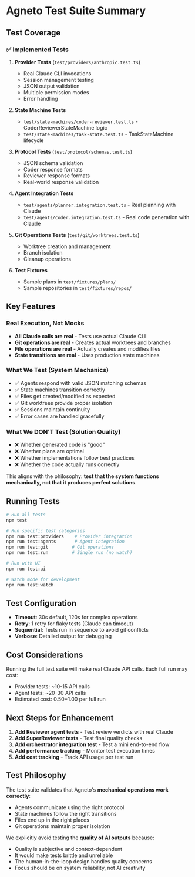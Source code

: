 # Agneto Test Suite Summary

## Test Coverage

### ✅ Implemented Tests

1. **Provider Tests** (`test/providers/anthropic.test.ts`)
   - Real Claude CLI invocations
   - Session management testing
   - JSON output validation
   - Multiple permission modes
   - Error handling

2. **State Machine Tests**
   - `test/state-machines/coder-reviewer.test.ts` - CoderReviewerStateMachine logic
   - `test/state-machines/task-state.test.ts` - TaskStateMachine lifecycle

3. **Protocol Tests** (`test/protocol/schemas.test.ts`)
   - JSON schema validation
   - Coder response formats
   - Reviewer response formats
   - Real-world response validation

4. **Agent Integration Tests**
   - `test/agents/planner.integration.test.ts` - Real planning with Claude
   - `test/agents/coder.integration.test.ts` - Real code generation with Claude

5. **Git Operations Tests** (`test/git/worktrees.test.ts`)
   - Worktree creation and management
   - Branch isolation
   - Cleanup operations

6. **Test Fixtures**
   - Sample plans in `test/fixtures/plans/`
   - Sample repositories in `test/fixtures/repos/`

## Key Features

### Real Execution, Not Mocks
- **All Claude calls are real** - Tests use actual Claude CLI
- **Git operations are real** - Creates actual worktrees and branches
- **File operations are real** - Actually creates and modifies files
- **State transitions are real** - Uses production state machines

### What We Test (System Mechanics)
- ✅ Agents respond with valid JSON matching schemas
- ✅ State machines transition correctly
- ✅ Files get created/modified as expected
- ✅ Git worktrees provide proper isolation
- ✅ Sessions maintain continuity
- ✅ Error cases are handled gracefully

### What We DON'T Test (Solution Quality)
- ❌ Whether generated code is "good"
- ❌ Whether plans are optimal
- ❌ Whether implementations follow best practices
- ❌ Whether the code actually runs correctly

This aligns with the philosophy: **test that the system functions mechanically, not that it produces perfect solutions**.

## Running Tests

```bash
# Run all tests
npm test

# Run specific test categories
npm run test:providers    # Provider integration
npm run test:agents       # Agent integration
npm run test:git         # Git operations
npm run test:run         # Single run (no watch)

# Run with UI
npm run test:ui

# Watch mode for development
npm run test:watch
```

## Test Configuration

- **Timeout**: 30s default, 120s for complex operations
- **Retry**: 1 retry for flaky tests (Claude can timeout)
- **Sequential**: Tests run in sequence to avoid git conflicts
- **Verbose**: Detailed output for debugging

## Cost Considerations

Running the full test suite will make real Claude API calls. Each full run may cost:
- Provider tests: ~10-15 API calls
- Agent tests: ~20-30 API calls
- Estimated cost: $0.50-$1.00 per full run

## Next Steps for Enhancement

1. **Add Reviewer agent tests** - Test review verdicts with real Claude
2. **Add SuperReviewer tests** - Test final quality checks
3. **Add orchestrator integration test** - Test a mini end-to-end flow
4. **Add performance tracking** - Monitor test execution times
5. **Add cost tracking** - Track API usage per test run

## Test Philosophy

The test suite validates that Agneto's **mechanical operations work correctly**:
- Agents communicate using the right protocol
- State machines follow the right transitions
- Files end up in the right places
- Git operations maintain proper isolation

We explicitly avoid testing the **quality of AI outputs** because:
- Quality is subjective and context-dependent
- It would make tests brittle and unreliable
- The human-in-the-loop design handles quality concerns
- Focus should be on system reliability, not AI creativity